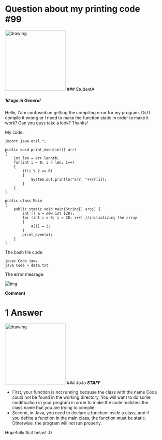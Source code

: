 # Question about my printing code #99

<img src="drawing.jpg" alt="drawing" width="200"/> ### StudentA
##### 1d ago in **General**

Hello, I'am confused on getting the compiling error for my program. 
Did I compile it wrong or I need to make the function static in order to make it work? Can you guys take a look?
Thanks!

My code:
```
import java.util.*;

public void print_even(int[] arr)
{
    int len = arr.length;
    for(int i = 0; i < len; i++)
    {
        if(i % 2 == 0)
        {
            System.out.println("arr: "+arr[i]);
        }
    }
}

public class Main
{
	public static void main(String[] args) {
        int [] a = new int [20];
		for (int i = 0; i < 20; i++) //initializing the array
        {
            a[i] = i;
        }
        print_even(a);
	}
}

```
The bash file code:
```
javac Code.java
java Code > data.txt
```

The error message:

![img]()

**Comment** 

# 1 Answer

<img src="drawing.jpg" alt="drawing" width="200"/> ### JoJo ***STAFF***

- First, your function is not running because the class with the name Code could not be found in the working directory. You will want to do some modification in your program in order to make the code matches the class name that you are trying to complie. 
- Second, in Java, you need to declare a function inside a class, and if you define a function in the main class, the function must be static. Otherwise, the program will not run properly.
  
Hopefully that helps! :D







